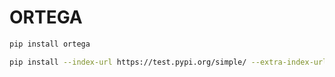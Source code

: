 # ORTEGA

```bash
pip install ortega
```


```bash
pip install --index-url https://test.pypi.org/simple/ --extra-index-url https://pypi.org/simple ortega
```